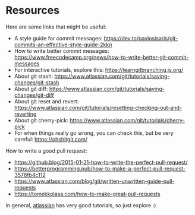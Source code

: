 # Resources 

Here are some links that might be useful:
 
 - A style guide for commit messages: https://dev.to/pavlosisaris/git-commits-an-effective-style-guide-2kkn
 - How to write better commit messages: https://www.freecodecamp.org/news/how-to-write-better-git-commit-messages
 - For interactive tutorials, explore this: https://learngitbranching.js.org/
 - About git stash: https://www.atlassian.com/git/tutorials/saving-changes/git-stash
 - About git diff: https://www.atlassian.com/git/tutorials/saving-changes/git-diff
 - About git reset and revert: https://www.atlassian.com/git/tutorials/resetting-checking-out-and-reverting
 - About git cherry-pick: https://www.atlassian.com/git/tutorials/cherry-pick
 - For when things really go wrong, you can check this, but be very careful: https://ohshitgit.com/


 How to write a good pull request:
 - https://github.blog/2015-01-21-how-to-write-the-perfect-pull-request/
 - https://betterprogramming.pub/how-to-make-a-perfect-pull-request-3578fb4c112
 - https://www.atlassian.com/blog/git/written-unwritten-guide-pull-requests
 - https://tomekkolasa.com/how-to-make-great-pull-requests


In general, [atlassian](https://www.atlassian.com/git/tutorials/) has very good tutorials, so just explore :) 